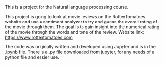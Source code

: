 This is a project for the Natural language processing course.

This project is going to look at movie reviews on the RottenTomatoes website and use a sentiment analyzer to try and guess the overall
rating of the movie through them. The goal is to gain insight into the numerical rating of the movie through the words and tone of the review.
Website link: https://www.rottentomatoes.com

The code was originally written and developed using Jupyter and is in the .ipynb file.
There is a .py file downloaded from jupyter, for any needs of a python file and easier use.
